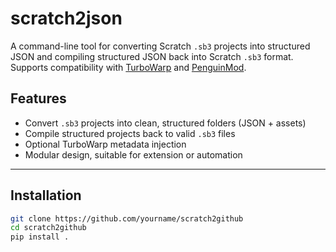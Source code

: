 # scratch2json

A command-line tool for converting Scratch `.sb3` projects into structured JSON and compiling structured JSON back into Scratch `.sb3` format.  
Supports compatibility with [TurboWarp](https://turbowarp.org) and [PenguinMod](https://penguinmod.com).

## Features

- Convert `.sb3` projects into clean, structured folders (JSON + assets)
- Compile structured projects back to valid `.sb3` files
- Optional TurboWarp metadata injection
- Modular design, suitable for extension or automation

---

## Installation

```bash
git clone https://github.com/yourname/scratch2github
cd scratch2github
pip install .
